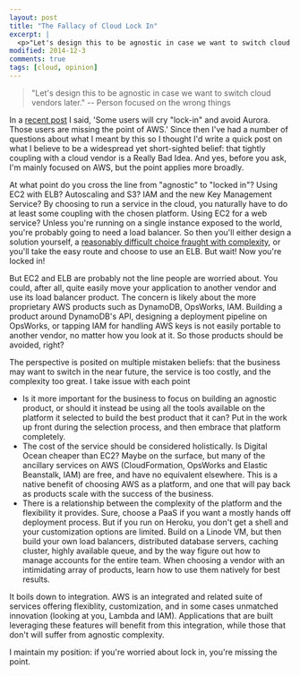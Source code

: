 ```yaml
---
layout: post
title: "The Fallacy of Cloud Lock In"
excerpt: |
  <p>"Let's design this to be agnostic in case we want to switch cloud vendors later."  -- Person focused on the wrong things</p>
modified: 2014-12-3
comments: true
tags: [cloud, opinion]
---
```

> "Let's design this to be agnostic in case we want to switch cloud vendors later."  -- Person focused on the wrong things

In a [recent post](http://blog.bwhaley.com/aws-reinvent-2014-initial-reactions-to-aurora-kms-code) I said, 'Some users will cry "lock-in" and avoid Aurora. Those users are missing the point of AWS.' Since then I've had a number of questions about what I meant by this so I thought I'd write a quick post on what I believe to be a widespread yet short-sighted belief: that tightly coupling with a cloud vendor is a Really Bad Idea. And yes, before you ask, I'm mainly focused on AWS, but the point applies more broadly.

At what point do you cross the line from "agnostic" to "locked in"? Using EC2 with ELB? Autoscaling and S3? IAM and the new Key Management Service? By choosing to run a service in the cloud, you naturally have to do at least some coupling with the chosen platform. Using EC2 for a web service? Unless you're running on a single instance exposed to the world, you're probably going to need a load balancer. So then you'll either design a solution yourself, a [reasonably difficult choice fraught with complexity](http://code.naishe.in/2012/11/high-availability-ngnix-using-heartbeat.html), or you'll take the easy route and choose to use an ELB. But wait! Now you're locked in!

But EC2 and ELB are probably not the line people are worried about. You could, after all, quite easily move your application to another vendor and use its load balancer product. The concern is likely about the more proprietary AWS products such as DynamoDB, OpsWorks, IAM. Building a product around DynamoDB's API, designing a deployment pipeline on OpsWorks, or tapping IAM for handling AWS keys is not easily portable to another vendor, no matter how you look at it. So those products should be avoided, right?

The perspective is posited on multiple mistaken beliefs: that the business may want to switch in the near future, the service is too costly, and the complexity too great. I take issue with each point

* Is it more important for the business to focus on building an agnostic product, or should it instead be using all the tools available on the platform it selected to build the best product that it can? Put in the work up front during the selection process, and then embrace that platform completely.
* The cost of the service should be considered holistically. Is Digital Ocean cheaper than EC2? Maybe on the surface, but many of the ancillary services on AWS (CloudFormation, OpsWorks and Elastic Beanstalk, IAM) are free, and have no equivalent elsewhere. This is a native benefit of choosing AWS as a platform, and one that will pay back as products scale with the success of the business.
* There is a relationship between the complexity of the platform and the flexibility it provides. Sure, choose a PaaS if you want a mostly hands off deployment process. But if you run on Heroku, you don't get a shell and your customization options are limited. Build on a Linode VM, but then build your own load balancers, distributed database servers, caching cluster, highly available queue, and by the way figure out how to manage accounts for the entire team. When choosing a vendor with an intimidating array of products, learn how to use them natively for best results.

It boils down to integration. AWS is an integrated and related suite of services offering flexiblity, customization, and in some cases unmatched innovation (looking at you, Lambda and IAM). Applications that are built leveraging these features will benefit from this integration, while those that don't will suffer from agnostic complexity.

I maintain my position: if you're worried about lock in, you're missing the point.
